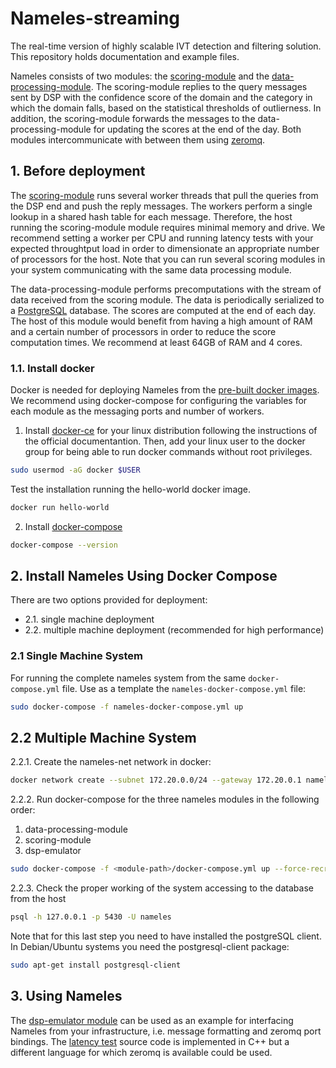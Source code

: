 # Nameles-streaming

 The real-time version of highly scalable IVT detection and filtering solution. This repository holds documentation and example files.


Nameles consists of two modules: the [scoring-module](https://github.com/Nameles-Org/scoring-module) and the [data-processing-module](https://github.com/Nameles-Org/data-processing-module). The scoring-module replies to the query messages sent by DSP with the confidence score of the domain and the category in which the domain falls, based on the statistical thresholds of outlierness. In addition, the scoring-module forwards the messages to the data-processing-module for updating the scores at the end of the day. Both modules intercommunicate with between them using [zeromq](http://zeromq.org).

## 1. Before deployment

The [scoring-module](https://github.com/Nameles-Org/scoring-module) runs several worker threads that pull the queries from the DSP end and push the reply messages. The workers perform a single lookup in a shared hash table for each message. Therefore, the host running the scoring-module module requires minimal memory and drive. We recommend setting a worker per CPU and running latency tests with your expected throughtput load in order to dimensionate an appropriate number of processors for the host. Note that you can run several scoring modules in your system communicating with the same data processing module.

The data-processing-module performs precomputations with the stream of data received from the scoring module. The data is periodically serialized to a [PostgreSQL](https://www.postgresql.org) database. The scores are computed at the end of each day. The host of this module would benefit from having a high amount of RAM and a certain number of processors in order to reduce the score computation times. We recommend at least 64GB of RAM and 4 cores.

### 1.1. Install docker

Docker is needed for deploying Nameles from the [pre-built docker images](https://hub.docker.com/u/apastor). We recommend using docker-compose for configuring the variables for each module as the messaging ports and number of workers.

1. Install [docker-ce](https://docs.docker.com/engine/installation/#server) for your linux distribution following the instructions of the official documentantion. Then, add your linux user to the docker group for being able to run docker commands without root privileges.

```bash
sudo usermod -aG docker $USER
```
Test the installation running the hello-world docker image.
```bash
docker run hello-world
```
2. Install [docker-compose](https://docs.docker.com/compose/install)
```bash
docker-compose --version
```

## 2. Install Nameles Using Docker Compose

There are two options provided for deployment: 

- 2.1. single machine deployment
- 2.2. multiple machine deployment (recommended for high performance)

### 2.1 Single Machine System

For running the complete nameles system from the same `docker-compose.yml` file.
Use as a template the `nameles-docker-compose.yml` file:
```bash
sudo docker-compose -f nameles-docker-compose.yml up
```

## 2.2 Multiple Machine System

2.2.1. Create the nameles-net network in docker:
  ```bash
  docker network create --subnet 172.20.0.0/24 --gateway 172.20.0.1 nameles-net
  ```

2.2.2. Run docker-compose for the three nameles modules in the following order:
  1. data-processing-module
  2. scoring-module
  3. dsp-emulator

  ```bash
  sudo docker-compose -f <module-path>/docker-compose.yml up --force-recreate
```

2.2.3. Check the proper working of the system accessing to the database from the host

  ```bash
  psql -h 127.0.0.1 -p 5430 -U nameles
  ```

  Note that for this last step you need to have installed the postgreSQL client.
  In Debian/Ubuntu systems you need the postgresql-client package:
  ```bash
  sudo apt-get install postgresql-client
  ```

## 3. Using Nameles

The [dsp-emulator module](https://github.com/Nameles-Org/dsp-emulator) can be used as an example for interfacing Nameles from your infrastructure, i.e. message formatting and zeromq port bindings. The [latency test](https://github.com/Nameles-Org/dsp-emulator/blob/master/src/dsp_latency_test.cpp) source code is implemented in C++ but a different language for which zeromq is available could be used.
